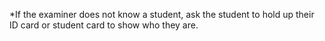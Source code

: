 *If the examiner does not know a student, ask the student to hold up their ID card or student card to show who they are.